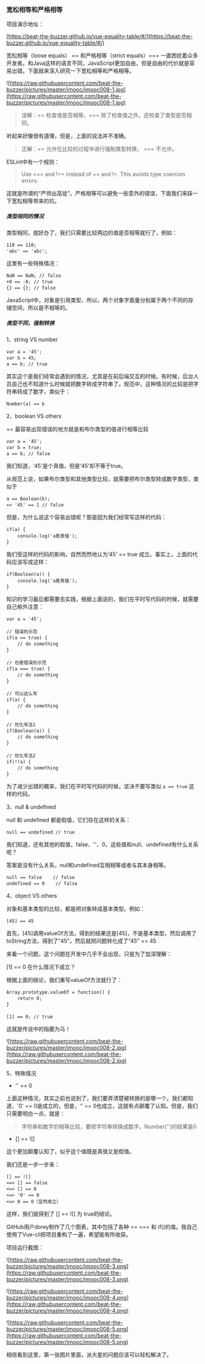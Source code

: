 ### 宽松相等和严格相等

项目演示地址：

[https://beat-the-buzzer.github.io/vue-equality-table/#/](https://beat-the-buzzer.github.io/vue-equality-table/#/)

宽松相等（loose equals） == 和严格相等（strict equals）=== 一直困扰着众多开发者。和Java这样的语言不同，JavaScript更加自由，但是自由的代价就是容易出错。下面就来深入研究一下宽松相等和严格相等。

![https://raw.githubusercontent.com/beat-the-buzzer/pictures/master/imooc/imooc008-1.jpg](https://raw.githubusercontent.com/beat-the-buzzer/pictures/master/imooc/imooc008-1.jpg)

> 误解：== 检查值是否相等，=== 除了检查值之外，还检查了类型是否相同。

听起来好像很有道理，但是，上面的说法并不准确。

> 正解：== 允许在比较的过程中进行强制类型转换， === 不允许。

ESLint中有一个规则：

> Use === and !== instead of == and !=. This avoids type coercion errors.

这就是所谓的“严师出高徒”。严格相等可以避免一些意外的错误，下面我们来踩一下宽松相等带来的坑。

##### 类型相同的情况

类型相同，就好办了，我们只需要比较两边的值是否相等就行了，例如：

	110 == 110;
	'abc' == 'abc';
	
这里有一些特殊情况：

	NaN == NaN; // false
	+0 == -0; // true
	{} == {}; // false

JavaScript中，对象是引用类型，所以，两个对象字面量分别属于两个不同的存储空间，所以是不相等的。

##### 类型不同，强制转换

1、string VS number

	var a = '45';
	var b = 45;
	a == b; // true

其实这个是我们经常会遇到的情况，尤其是在前后端交互的时候。有时候，后台人员自己也不知道什么时候就把数字转成字符串了。规范中，这种情况的比较是把字符串转成了数字，类似于：

	Number(a) == b

2、boolean VS others

 == 最容易出现错误的地方就是和布尔类型的值进行相等比较

	var a = '45';
	var b = true;
	a == b; // false

我们知道，'45'是个真值，但是'45'却不等于true。

从规范上说，如果布尔类型和其他类型比较，就需要把布尔类型转成数字类型，类似于

	a == Boolean(b);
	=> '45' == 1 // false

但是，为什么说这个容易出错呢？那是因为我们经常写这样的代码：

	if(a) {
		console.log('a是真值');
	}

我们受这样的代码的影响，自然而然地认为'45' == true 成立。事实上，上面的代码应该写成这样：

	if(Boolean(a)) {
		console.log('a是真值');
	}

知识的学习最后都需要去实践，根据上面说的，我们在平时写代码的时候，就需要自己格外注意：

	var a = '45';
	
	// 错误的示范
	if(a == true) {
		// do something
	}
	
	// 也是错误的示范
	if(a === true) {
		// do something
	}

	// 可以这么写
	if(a) {
		// do something
	}

	// 优化写法1
	if(Boolean(a)) {
		// do something
	}

	// 优化写法2
	if(!!a) {
		// do something
	}

为了减少出错的概率，我们在平时写代码的时候，坚决不要写类似 `a == true` 这样的代码。

3、null & undefined

null 和 undefined 都是假值，它们存在这样的关系：

	null == undefined // true

我们知道，还有其他的假值，false、''、0，这些值和null、undefined有什么关系呢？

答案是没有什么关系，null和undefined互相相等或者与其本身相等。

	null == false    // false
	undefined == 0    // false

4、object VS others

对象和基本类型的比较，都是把对象转成基本类型。例如：

	[45] == 45

首先，[45]调用valueOf方法，得到的结果还是[45]，不是基本类型，然后调用了toString方法，得到了"45"，然后就把问题转化成了"45" == 45

来看一个问题，这个问题在开发中几乎不会出现，只是为了加深理解：

[1] == 0 在什么情况下成立？

根据上面的结论，我们重写valueOf方法就行了：

	Array.prototype.valueOf = function() {
		return 0;
	}

	[1] == 0; // true 

这就是传说中的指鹿为马！

![https://raw.githubusercontent.com/beat-the-buzzer/pictures/master/imooc/imooc008-2.jpg](https://raw.githubusercontent.com/beat-the-buzzer/pictures/master/imooc/imooc008-2.jpg)

5、特殊情况

 - '' == 0

上面这种情况，其实之前也说到了，我们要弄清楚被转换的是哪一个。我们都知道，'0' == 0是成立的，但是，'' == 0也成立，这就有点颠覆了认知。但是，我们只需要明白一点，就是：

> 字符串和数字的相等比较，要把字符串转换成数字。Number('')的结果是0

 - [] == ![]

这个更加颠覆认知了，似乎这个值既是真值又是假值。

我们还是一步一步来：

	[] == ![]
	<=> [] == false
	<=> [] == 0
	<=> '0' == 0
	<=> 0 == 0（显然成立）

这样，我们就得到了 [] == ![] 为 true的结论。

GitHub用户dorey制作了几个图表，其中包括了各种 == === 和 if()的值。我自己使用了Vue-cli把项目重构了一遍，希望能有所收获。

项目运行截图：

![https://raw.githubusercontent.com/beat-the-buzzer/pictures/master/imooc/imooc008-3.png](https://raw.githubusercontent.com/beat-the-buzzer/pictures/master/imooc/imooc008-3.png)

![https://raw.githubusercontent.com/beat-the-buzzer/pictures/master/imooc/imooc008-4.png](https://raw.githubusercontent.com/beat-the-buzzer/pictures/master/imooc/imooc008-4.png)

![https://raw.githubusercontent.com/beat-the-buzzer/pictures/master/imooc/imooc008-5.png](https://raw.githubusercontent.com/beat-the-buzzer/pictures/master/imooc/imooc008-5.png)

相信看到这里，第一张图片里面，派大星的问题应该可以轻松解决了。